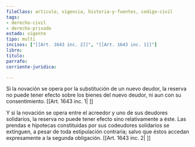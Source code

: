 ```yaml
---
fileClass: articulo, vigencia, historia-y-fuentes, codigo-civil
tags:
- derecho-civil
- derecho-privado
estado: vigente
tipo: multi
incisos: ["[[Art. 1643 inc. 2]]", "[[Art. 1643 inc. 1]]"]
libro:
titulo:
parrafo:
corriente-juridica:

---
```

Si la novación se opera por la substitución de un nuevo deudor, la reserva no puede tener efecto sobre los bienes del nuevo deudor, ni aun con su consentimiento. [[Art. 1643 inc. 1| ]]

Y si la novación se opera entre el acreedor y uno de sus deudores solidarios, la reserva no puede tener efecto sino relativamente a éste. Las prendas e hipotecas constituidas por sus codeudores solidarios se extinguen, a pesar de toda estipulación contraria; salvo que éstos accedan expresamente a la segunda obligación. [[Art. 1643 inc. 2| ]]